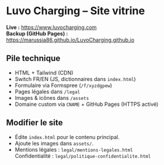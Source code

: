 # Luvo Charging – Site vitrine

**Live :** https://www.luvocharging.com  
**Backup (GitHub Pages) :** https://marussia86.github.io/LuvoCharging.github.io

## Pile technique
- HTML + Tailwind (CDN)
- Switch FR/EN (JS, dictionnaires dans `index.html`)
- Formulaire via Formspree (`/f/xyzdgpew`)
- Pages légales dans `/legal`
- Images & icônes dans `/assets`
- Domaine custom via `CNAME` + GitHub Pages (HTTPS activé)

## Modifier le site
- Édite `index.html` pour le contenu principal.
- Ajoute les images dans `assets/`.
- Mentions légales : `legal/mentions-legales.html`  
  Confidentialité : `legal/politique-confidentialite.html`



